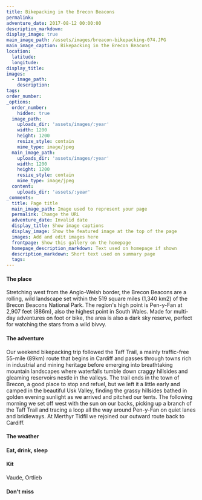```yaml
---
title: Bikepacking in the Brecon Beacons
permalink:
adventure_date: 2017-08-12 00:00:00
description_markdown:
display_image: true
main_image_path: /assets/images/breacon-bikepacking-074.JPG
main_image_caption: Bikepacking in the Brecon Beacons
location:
  latitude:
  longitude:
display_title:
images:
  - image_path:
    description:
tags:
order_number:
_options:
  order_number:
    hidden: true
  image_path:
    uploads_dir: 'assets/images/:year'
    width: 1200
    height: 1200
    resize_style: contain
    mime_type: image/jpeg
  main_image_path:
    uploads_dir: 'assets/images/:year'
    width: 1200
    height: 1200
    resize_style: contain
    mime_type: image/jpeg
  content:
    uploads_dir: 'assets/:year'
_comments:
  title: Page title
  main_image_path: Image used to represent your page
  permalink: Change the URL
  adventure_date: Invalid date
  display_title: Show image captions
  display_image: Show the featured image at the top of the page
  images: Add and edit images here
  frontpage: Show this gallery on the homepage
  homepage_description_markdown: Text used on homepage if shown
  description_markdown: Short text used on summary page
  tags:
---
```


#### The place

Stretching west from the Anglo-Welsh border, the Brecon Beacons are a rolling, wild landscape set within the 519 square miles (1,340 km2) of the Brecon Beacons National Park. The region's high point is Pen-y-Fan at 2,907 feet (886m), also the highest point in South Wales. Made for multi-day adventures on foot or bike, the area is also a dark sky reserve, perfect for watching the stars from a wild bivvy.

#### The adventure

Our weekend bikepacking trip followed the Taff Trail, a mainly traffic-free 55-mile (89km) route that begins in Cardiff and passes through towns rich in industrial and mining heritage before emerging into breathtaking mountain landscapes where waterfalls tumble down craggy hillsides and gleaming reservoirs nestle in the valleys. The trail ends in the town of Brecon, a good place to stop and refuel, but we left it a little early and camped in the beautiful Usk Valley, finding the grassy hillsides bathed in golden evening sunlight as we arrived and pitched our tents. The following morning we set off west with the sun on our backs, picking up a branch of the Taff Trail and tracing a loop all the way around Pen-y-Fan on quiet lanes and bridleways. At Merthyr Tidfil we rejoined our outward route back to Cardiff.

#### The weather

#### Eat, drink, sleep

#### Kit

Vaude, Ortlieb

#### Don't miss